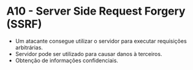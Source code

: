 # A10 - Server Side Request Forgery (SSRF)

- Um atacante consegue utilizar o servidor para executar requisições arbitrárias.
- Servidor pode ser utilizado para causar danos à terceiros.
- Obtenção de informações confidenciais.

<div>
  <Image :src="'/ssrf.png'" style="border-radius:10px;margin:0 auto;margin-top:20px" width="500" />
</div>